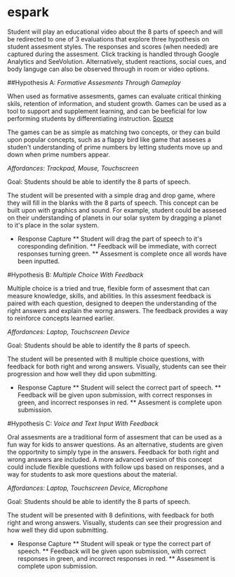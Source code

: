 # espark

Student will play an educational video about the 8 parts of speech and will be redirected to one of 3 evaluations that explore three hypothesis on student assesment styles. The responses and scores (when needed) are captured during the assesment. Click tracking is handled through Google Analytics and SeeVolution. Alternatively, student reactions, social cues, and body languge can also be observed through in room or video options. 

##Hypothesis A: _Formative Assesments Through Gameplay_

 When used as formative assesments, games can evaluate critical thinking skils, retention of information, and student growth. Games can be used as a tool to support and supplement learning, and can be beeficial for low performing students by differentiating instruction. [Source](http://www.gamesandlearning.org/2014/07/23/survey-teachers-games-and-assessing-students/)

 The games can be as simple as matching two concepts, or they can build upon popular concepts, such as a flappy bird like game that asseses a studen't understanding of prime numbers by letting students move up and down when prime numbers appear.


_Affordances: Trackpad, Mouse, Touchscreen_

Goal: Students should be able to identify the 8 parts of speech. 

The student will be presented with a simple drag and drop game, where they will fill in the blanks with the 8 parts of speech. This concept can be built upon with graphics and sound. For example,  student could be assesed on their understanding of planets in our solar system by dragging a planet to it's place in the solar system. 

* Response Capture
** Student will drag the part of speech to it's coresponding definition. 
** Feedback will be immediate, with correct responses turning green.
** Assesment is complete once all words have been inputted. 


#Hypothesis B: _Multiple Choice With Feedback_

 Multiple choice is a tried and true, flexible form of assesment that can measure knowledge, skills, and abilities. In this assesment feedback is paired with each question, designed to deepen the understanding of the right answers and explain the worng answers. The feedback provides a way to reinforce concepts learned earlier.

_Affordances: Laptop, Touchscreen Device_

Goal: Students should be able to identify the 8 parts of speech. 

The student will be presented with 8 multiple choice questions, with feedback for both right and wrong answers. Visually, students can see their progression and how well they did upon submitting. 

* Response Capture
** Student will select the correct part of speech. 
** Feedback will be given upon submission, with correct responses in green, and incorrect responses in red.
** Assesment is complete upon submission. 


#Hypothesis C: _Voice and Text Input With Feedback_

Oral assesments are a traditional form of assesment that can be used as a fun way for kids to answer questions. As an alternative, students are given the opportnity to simply type in the answers. Feedback for both right and wrong answers are included. A more advanced version of this concept could include flexible questions with follow ups based on responses, and a way for students to ask more questions about the material. 

_Affordances: Laptop, Touchscreen Device, Microphone_

Goal: Students should be able to identify the 8 parts of speech. 

The student will be presented with 8 definitions, with feedback for both right and wrong answers. Visually, students can see their progression and how well they did upon submitting. 

* Response Capture
** Student will speak or type the correct part of speech. 
** Feedback will be given upon submission, with correct responses in green, and incorrect responses in red.
** Assesment is complete upon submission. 

